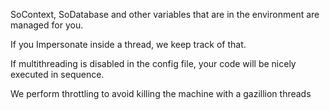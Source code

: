 <properties date="2016-05-11"
SortOrder="50"
/>

SoContext, SoDatabase and other variables that are in the environment are managed for you.

If you Impersonate inside a thread, we keep track of that.

If multithreading is disabled in the config file, your code will be nicely executed in sequence.

We perform throttling to avoid killing the machine with a gazillion threads
